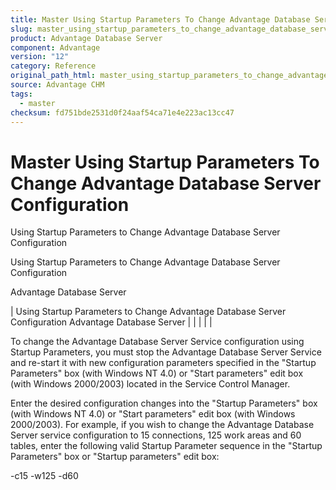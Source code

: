 ```yaml
---
title: Master Using Startup Parameters To Change Advantage Database Server Configuration
slug: master_using_startup_parameters_to_change_advantage_database_server_configuration
product: Advantage Database Server
component: Advantage
version: "12"
category: Reference
original_path_html: master_using_startup_parameters_to_change_advantage_database_server_configuration.htm
source: Advantage CHM
tags:
  - master
checksum: fd751bde2531d0f24aaf54ca71e4e223ac13cc47
---
```


# Master Using Startup Parameters To Change Advantage Database Server Configuration

Using Startup Parameters to Change Advantage Database Server Configuration

Using Startup Parameters to Change Advantage Database Server Configuration

Advantage Database Server

| Using Startup Parameters to Change Advantage Database Server Configuration  Advantage Database Server |  |  |  |  |

To change the Advantage Database Server Service configuration using Startup Parameters, you must stop the Advantage Database Server Service and re-start it with new configuration parameters specified in the "Startup Parameters" box (with Windows NT 4.0) or "Start parameters" edit box (with Windows 2000/2003) located in the Service Control Manager.

Enter the desired configuration changes into the "Startup Parameters" box (with Windows NT 4.0) or "Start parameters" edit box (with Windows 2000/2003). For example, if you wish to change the Advantage Database Server service configuration to 15 connections, 125 work areas and 60 tables, enter the following valid Startup Parameter sequence in the "Startup Parameters" box or "Startup parameters" edit box:

-c15 -w125 -d60
